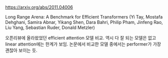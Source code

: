 https://arxiv.org/abs/2011.04006

Long Range Arena: A Benchmark for Efficient Transformers (Yi Tay, Mostafa Dehghani, Samira Abnar, Yikang Shen, Dara Bahri, Philip Pham, Jinfeng Rao, Liu Yang, Sebastian Ruder, Donald Metzler)

오픈리뷰에 올라왔었던 efficient attention 모델 비교. 역시 다 잘 되는 모델은 없고 linear attention에는 한계가 보임. 논문에서 비교한 모델 중에서는 performer가 가장 괜찮아 보이는 듯.